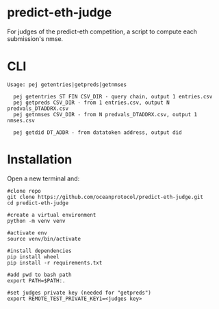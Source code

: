 # predict-eth-judge

For judges of the predict-eth competition, a script to compute each submission's nmse.

# CLI

```text
Usage: pej getentries|getpreds|getnmses

  pej getentries ST FIN CSV_DIR - query chain, output 1 entries.csv
  pej getpreds CSV_DIR - from 1 entries.csv, output N predvals_DTADDRX.csv
  pej getnmses CSV_DIR - from N predvals_DTADDRX.csv, output 1 nmses.csv

  pej getdid DT_ADDR - from datatoken address, output did
```


# Installation

Open a new terminal and:

```console
#clone repo
git clone https://github.com/oceanprotocol/predict-eth-judge.git
cd predict-eth-judge

#create a virtual environment
python -m venv venv

#activate env
source venv/bin/activate

#install dependencies
pip install wheel
pip install -r requirements.txt

#add pwd to bash path
export PATH=$PATH:.

#set judges private key (needed for "getpreds")
export REMOTE_TEST_PRIVATE_KEY1=<judges key> 
```
